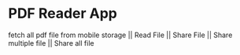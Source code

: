 # PDF Reader App
fetch all pdf file from mobile storage || Read File || Share File || Share multiple file || Share all file
